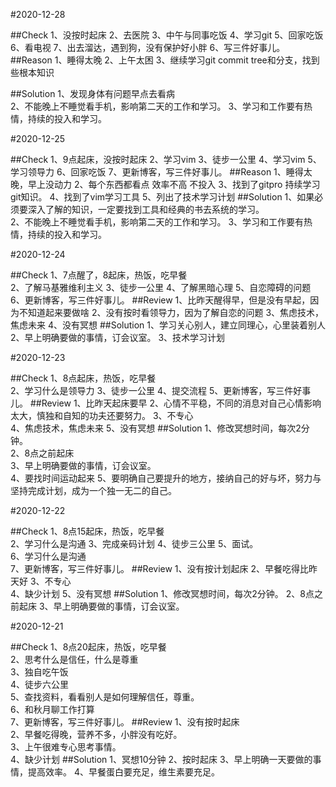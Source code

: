 
#2020-12-28

##Check
1、没按时起床
2、去医院
3、中午与同事吃饭
4、学习git
5、回家吃饭
6、看电视
7、出去溜达，遇到狗，没有保护好小胖
6、写三件好事儿。
##Reason
1、睡得太晚
2、上午太困
3、继续学习git commit tree和分支，找到些根本知识

##Solution
1、发现身体有问题早点去看病   
2、不能晚上不睡觉看手机，影响第二天的工作和学习。
3、学习和工作要有热情，持续的投入和学习。

#2020-12-25

##Check
1、9点起床，没按时起床
2、学习vim
3、徒步一公里
4、学习vim
5、学习领导力
6、回家吃饭
7、更新博客，写三件好事儿。
##Reason
1、睡得太晚，早上没动力
2、每个东西都看点 效率不高 不投入
3、找到了gitpro 持续学习git知识。
4、找到了vim学习工具
5、列出了技术学习计划
##Solution
1、如果必须要深入了解的知识，一定要找到工具和经典的书去系统的学习。   
2、不能晚上不睡觉看手机，影响第二天的工作和学习。
3、学习和工作要有热情，持续的投入和学习。




#2020-12-24

##Check
1、7点醒了，8起床，热饭，吃早餐  
2、了解马基雅维利主义
3、徒步一公里
4、了解黑暗心理
5、自恋障碍的问题
6、更新博客，写三件好事儿。
##Review
1、比昨天醒得早，但是没有早起，因为不知道起来要做啥
2、没有按时看领导力，因为了解自恋的问题
3、焦虑技术，焦虑未来
4、没有冥想
##Solution
1、学习关心别人，建立同理心，心里装着别人
2、早上明确要做的事情，订会议室。 
3、技术学习计划


#2020-12-23

##Check
1、8点起床，热饭，吃早餐  
2、学习什么是领导力
3、徒步一公里
4、提交流程
5、更新博客，写三件好事儿。
##Review
1、比昨天起床要早
2、心情不平稳，不同的消息对自己心情影响太大，慎独和自知的功夫还要努力。
3、不专心  
4、焦虑技术，焦虑未来
5、没有冥想
##Solution
1、修改冥想时间，每次2分钟。  
2、8点之前起床  
3、早上明确要做的事情，订会议室。  
4、要找时间运动起来
5、要明确自己要提升的地方，接纳自己的好与坏，努力与坚持完成计划，成为一个独一无二的自己。


#2020-12-22

##Check
1、8点15起床，热饭，吃早餐  
2、学习什么是沟通
3、完成亲码计划
4、徒步三公里
5、面试。  
6、学习什么是沟通  
7、更新博客，写三件好事儿。
##Review
1、没有按计划起床
2、早餐吃得比昨天好
3、不专心  
4、缺少计划
5、没有冥想
##Solution
1、修改冥想时间，每次2分钟。
2、8点之前起床
3、早上明确要做的事情，订会议室。

#2020-12-21

##Check
1、8点20起床，热饭，吃早餐  
2、思考什么是信任，什么是尊重  
3、独自吃午饭  
4、徒步六公里  
5、查找资料，看看别人是如何理解信任，尊重。  
6、和秋月聊工作打算  
7、更新博客，写三件好事儿。
##Review
1、没有按时起床  
2、早餐吃得晚，营养不多，小胖没有吃好。  
3、上午很难专心思考事情。  
4、缺少计划
##Solution
1、冥想10分钟
2、按时起床
3、早上明确一天要做的事情，提高效率。
4、早餐蛋白要充足，维生素要充足。


